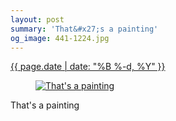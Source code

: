 ```yaml
---
layout: post
summary: 'That&#x27;s a painting'
og_image: 441-1224.jpg
---
```


<p>
 <time>
  <a href="/441">
   {{ page.date | date: "%B %-d, %Y" }}
  </a>
 </time>
 <a href="/441">
  <figure data-taken="10/30/2015">
   <img alt="That's a painting" sizes="(min-width: 700px) 50vw, calc(100vw - 2rem)" src="{{ site.assets_url }}/441-612.jpg" srcset="{{ site.assets_url }}/441-1224.jpg 1224w, {{ site.assets_url }}/441-918.jpg 918w, {{ site.assets_url }}/441-612.jpg 612w, {{ site.assets_url }}/441-306.jpg 306w"/>
  </figure>
 </a>
 <span>
  That's a painting
 </span>
</p>
